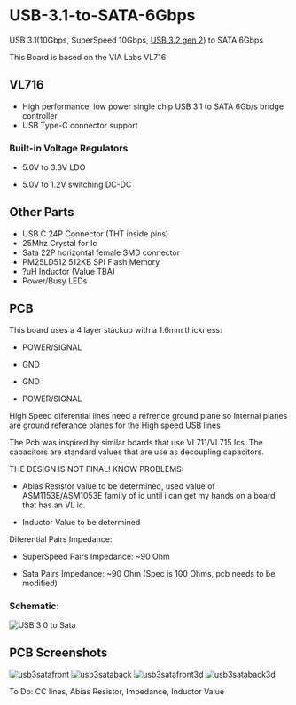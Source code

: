 # USB-3.1-to-SATA-6Gbps
USB 3.1(10Gbps, SuperSpeed 10Gbps, [USB 3.2 gen 2](https://external-preview.redd.it/aEU8RJTeqexdNhj47QB3PRV0-shMQXoTVqeNHO9yYpo.png?auto=webp&s=28028ef6d0fd850dfabad659cbfcc59d81c76829)) to SATA 6Gbps

This Board is based on the VIA Labs VL716 

## VL716

- High performance, low power single chip USB 3.1 to SATA 6Gb/s bridge controller 
- USB Type-C connector support
###  Built-in Voltage Regulators

- 5.0V to 3.3V LDO

- 5.0V to 1.2V switching DC-DC

## Other Parts 

- USB C 24P Connector (THT inside pins)
- 25Mhz Crystal for Ic
- Sata 22P horizontal female SMD connector
- PM25LD512  512KB SPI Flash  Memory
- ?uH Inductor (Value TBA)
- Power/Busy LEDs

## PCB 
This board uses a 4 layer stackup with a  1.6mm thickness:

- POWER/SIGNAL

- GND
  
- GND
  
- POWER/SIGNAL

High Speed diferential lines need a refrence ground plane so internal planes are ground referance planes for the High speed USB lines

The Pcb was inspired by similar boards that use VL711/VL715 Ics. The capacitors are standard values that are use as decoupling capacitors.

THE DESIGN IS NOT FINAL! KNOW PROBLEMS:

- Abias Resistor value to be determined, used value of ASM1153E/ASM1053E family of ic until i can get my hands on a board that has an VL ic.

- Inductor Value to be determined

Diferential Pairs Impedance:

- SuperSpeed Pairs Impedance: ~90 Ohm

- Sata Pairs Impedance: ~90 Ohm (Spec is 100 Ohms, pcb needs to be modified)

### Schematic:
![USB 3 0 to Sata](https://github.com/user-attachments/assets/0a3b7262-3c18-47a7-9b1f-60b850fa37d3)

## PCB Screenshots

![usb3satafront](https://github.com/user-attachments/assets/e87a4e91-a3c0-4c74-8f43-9853ea00af32)
![usb3sataback](https://github.com/user-attachments/assets/7e04f5d1-69bf-40e7-87a1-89096c32aa60)
![usb3satafront3d](https://github.com/user-attachments/assets/a9bde4d8-fc9b-4837-9eaa-50a20a133ebf)
![usb3sataback3d](https://github.com/user-attachments/assets/3d53e79f-70f6-4c91-b8d8-962831fdac90)


To Do: CC lines, Abias Resistor, Impedance, Inductor Value
